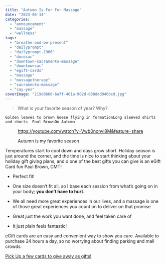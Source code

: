 ```yaml
---
title: "Autumn Is For For Massage"
date: "2023-06-14"
categories: 
  - "announcement"
  - "massage"
  - "wellness"
tags: 
  - "breathe-and-be-present"
  - "dailyprompt"
  - "dailyprompt-1966"
  - "docosac"
  - "downtown-sacramento-massage"
  - "downtownsac"
  - "egift-cards"
  - "massage"
  - "massagetherapy"
  - "sacramento-massage"
  - "say-yes"
coverImage: "219d8660-6aff-461a-902d-088ddd946bcd.jpg"
---
```


> What is your favorite season of year? Why?

```
Golden leaves to brown Geese flying in formationLong sleeved shirts and shorts- Paul BrownOn Autumn
```

<figure>

https://youtube.com/watch?v=Vwb0nonvl8M&feature=share

<figcaption>

Autumn is my favorite season

</figcaption>



</figure>

Temperatures start to cool down and days grow short. Holiday season is just around the corner, and the time is nice to start thinking about your holiday gift giving plans, and o one of the best gifts you can give is an eGift Card fun Paul Brown, CMT!

- Perfect fit!

- One size doesn’t fit all, so I base each session from what’s going on in your body; **you don’t have to hurt.**

- We all need more great experiences in our lives, and a massage is one of those great experiences you count on to deliver on that promise

- Great just the work you want done, and feel taken care of

- It just plain feels fantastic!

eGift cards are an easy and convenient way to show you care. Available to purchase 24 hours a day, so no worrying about finding parking and mall crowds.

[Pick Up a few cards to give away as gifts!](https://squareup.com/gift/BGPPNS6KGJ7WM/order)

